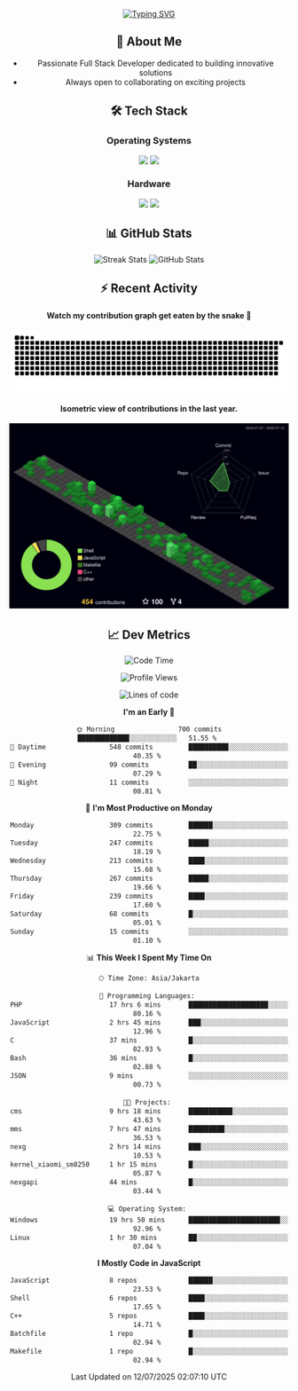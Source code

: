 <div align="center" style="max-width: 900px; margin: auto;">
<a href="https://github.com/thunderkex">
  <img src="https://readme-typing-svg.herokuapp.com?font=Fira+Code&pause=1000&center=true&vCenter=true&width=435&lines=Ha+ha!+I+am+here!;Told+you+a+storm+was+coming!" alt="Typing SVG" />
</a>

## 👋 About Me
- Passionate Full Stack Developer dedicated to building innovative solutions
- Always open to collaborating on exciting projects

## 🛠️ Tech Stack
### Operating Systems
<a href="#"><img src="https://img.shields.io/badge/Linux-FCC624?style=flat&logo=linux&logoColor=black"></a>
<a href="#"><img src="https://img.shields.io/badge/Windows-0078D6?style=flat&logo=windows&logoColor=white"></a>

### Hardware
<a href="#"><img src="https://img.shields.io/badge/Raspberry%20Pi-C51A4A?style=flat&logo=raspberrypi&logoColor=white"></a>
<a href="#"><img src="https://img.shields.io/badge/Arduino-00979D?style=flat&logo=Arduino&logoColor=white"></a>

## 📊 GitHub Stats
<div align="center">
  <img src="https://streak-stats.demolab.com?user=thunderkex&theme=tokyonight-duo&border_radius=20" alt="Streak Stats" />
  <img src="https://github-readme-stats.vercel.app/api?username=thunderkex&show_icons=true&theme=tokyonight&border_radius=20" alt="GitHub Stats" />
</div>

## ⚡ Recent Activity
<h4>Watch my contribution graph get eaten by the snake 🐍</h4>
<img width="600em" alt="thunderkex's Github commit snake" src="https://raw.githubusercontent.com/thunderkex/thunderkex/output/grid-snake-ov.svg" />

<h4>Isometric view of contributions in the last year.</h4>
<a href="./profile-3d-contrib/profile-night-green.svg">
	<img width="600em" src="./profile-3d-contrib/profile-night-green.svg">
</a>

## 📈 Dev Metrics
<!--START_SECTION:waka-->
![Code Time](http://img.shields.io/badge/Code%20Time-1%2C391%20hrs%2044%20mins-blue)

![Profile Views](http://img.shields.io/badge/Profile%20Views-2-blue)

![Lines of code](https://img.shields.io/badge/From%20Hello%20World%20I%27ve%20Written-3.4%20million%20lines%20of%20code-blue)

**I'm an Early 🐤** 

```text
🌞 Morning                700 commits         █████████████░░░░░░░░░░░░   51.55 % 
🌆 Daytime                548 commits         ██████████░░░░░░░░░░░░░░░   40.35 % 
🌃 Evening                99 commits          ██░░░░░░░░░░░░░░░░░░░░░░░   07.29 % 
🌙 Night                  11 commits          ░░░░░░░░░░░░░░░░░░░░░░░░░   00.81 % 
```
📅 **I'm Most Productive on Monday** 

```text
Monday                   309 commits         ██████░░░░░░░░░░░░░░░░░░░   22.75 % 
Tuesday                  247 commits         █████░░░░░░░░░░░░░░░░░░░░   18.19 % 
Wednesday                213 commits         ████░░░░░░░░░░░░░░░░░░░░░   15.68 % 
Thursday                 267 commits         █████░░░░░░░░░░░░░░░░░░░░   19.66 % 
Friday                   239 commits         ████░░░░░░░░░░░░░░░░░░░░░   17.60 % 
Saturday                 68 commits          █░░░░░░░░░░░░░░░░░░░░░░░░   05.01 % 
Sunday                   15 commits          ░░░░░░░░░░░░░░░░░░░░░░░░░   01.10 % 
```


📊 **This Week I Spent My Time On** 

```text
🕑︎ Time Zone: Asia/Jakarta

💬 Programming Languages: 
PHP                      17 hrs 6 mins       ████████████████████░░░░░   80.16 % 
JavaScript               2 hrs 45 mins       ███░░░░░░░░░░░░░░░░░░░░░░   12.96 % 
C                        37 mins             █░░░░░░░░░░░░░░░░░░░░░░░░   02.93 % 
Bash                     36 mins             █░░░░░░░░░░░░░░░░░░░░░░░░   02.88 % 
JSON                     9 mins              ░░░░░░░░░░░░░░░░░░░░░░░░░   00.73 % 

🐱‍💻 Projects: 
cms                      9 hrs 18 mins       ███████████░░░░░░░░░░░░░░   43.63 % 
mms                      7 hrs 47 mins       █████████░░░░░░░░░░░░░░░░   36.53 % 
nexg                     2 hrs 14 mins       ███░░░░░░░░░░░░░░░░░░░░░░   10.53 % 
kernel_xiaomi_sm8250     1 hr 15 mins        █░░░░░░░░░░░░░░░░░░░░░░░░   05.87 % 
nexgapi                  44 mins             █░░░░░░░░░░░░░░░░░░░░░░░░   03.44 % 

💻 Operating System: 
Windows                  19 hrs 50 mins      ███████████████████████░░   92.96 % 
Linux                    1 hr 30 mins        ██░░░░░░░░░░░░░░░░░░░░░░░   07.04 % 
```

**I Mostly Code in JavaScript** 

```text
JavaScript               8 repos             ██████░░░░░░░░░░░░░░░░░░░   23.53 % 
Shell                    6 repos             ████░░░░░░░░░░░░░░░░░░░░░   17.65 % 
C++                      5 repos             ████░░░░░░░░░░░░░░░░░░░░░   14.71 % 
Batchfile                1 repo              █░░░░░░░░░░░░░░░░░░░░░░░░   02.94 % 
Makefile                 1 repo              █░░░░░░░░░░░░░░░░░░░░░░░░   02.94 % 
```




 Last Updated on 12/07/2025 02:07:10 UTC
<!--END_SECTION:waka-->
</div>
